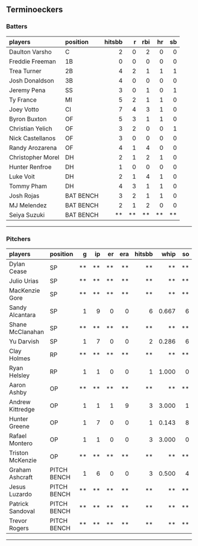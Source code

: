 ## Terminoeckers

### Batters

 
|players           |position  | hitsbb|  r| rbi| hr| sb| 
|:-----------------|:---------|------:|--:|---:|--:|--:| 
|Daulton Varsho    |C         |      2|  0|   2|  0|  0| 
|Freddie Freeman   |1B        |      0|  0|   0|  0|  0| 
|Trea Turner       |2B        |      4|  2|   1|  1|  1| 
|Josh Donaldson    |3B        |      4|  0|   0|  0|  0| 
|Jeremy Pena       |SS        |      3|  0|   1|  0|  1| 
|Ty France         |MI        |      5|  2|   1|  1|  0| 
|Joey Votto        |CI        |      7|  4|   3|  1|  0| 
|Byron Buxton      |OF        |      5|  3|   1|  1|  0| 
|Christian Yelich  |OF        |      3|  2|   0|  0|  1| 
|Nick Castellanos  |OF        |      3|  0|   0|  0|  0| 
|Randy Arozarena   |OF        |      4|  1|   4|  0|  0| 
|Christopher Morel |DH        |      2|  1|   2|  1|  0| 
|Hunter Renfroe    |DH        |      1|  0|   0|  0|  0| 
|Luke Voit         |DH        |      2|  1|   4|  1|  0| 
|Tommy Pham        |DH        |      4|  3|   1|  1|  0| 
|Josh Rojas        |BAT BENCH |      3|  2|   1|  1|  0| 
|MJ Melendez       |BAT BENCH |      2|  1|   2|  0|  0| 
|Seiya Suzuki      |BAT BENCH |     **| **|  **| **| **| 


* * *

### Pitchers

 
|players          |position    |  g| ip| er| era| hitsbb|  whip| so|  w| sv| 
|:----------------|:-----------|--:|--:|--:|---:|------:|-----:|--:|--:|--:| 
|Dylan Cease      |SP          | **| **| **|  **|     **|    **| **| **| **| 
|Julio Urias      |SP          | **| **| **|  **|     **|    **| **| **| **| 
|MacKenzie Gore   |SP          | **| **| **|  **|     **|    **| **| **| **| 
|Sandy Alcantara  |SP          |  1|  9|  0|   0|      6| 0.667|  6|  0|  0| 
|Shane McClanahan |SP          | **| **| **|  **|     **|    **| **| **| **| 
|Yu Darvish       |SP          |  1|  7|  0|   0|      2| 0.286|  6|  1|  0| 
|Clay Holmes      |RP          | **| **| **|  **|     **|    **| **| **| **| 
|Ryan Helsley     |RP          |  1|  1|  0|   0|      1| 1.000|  0|  0|  0| 
|Aaron Ashby      |OP          | **| **| **|  **|     **|    **| **| **| **| 
|Andrew Kittredge |OP          |  1|  1|  1|   9|      3| 3.000|  1|  0|  0| 
|Hunter Greene    |OP          |  1|  7|  0|   0|      1| 0.143|  8|  1|  0| 
|Rafael Montero   |OP          |  1|  1|  0|   0|      3| 3.000|  0|  0|  0| 
|Triston McKenzie |OP          | **| **| **|  **|     **|    **| **| **| **| 
|Graham Ashcraft  |PITCH BENCH |  1|  6|  0|   0|      3| 0.500|  4|  1|  0| 
|Jesus Luzardo    |PITCH BENCH | **| **| **|  **|     **|    **| **| **| **| 
|Patrick Sandoval |PITCH BENCH | **| **| **|  **|     **|    **| **| **| **| 
|Trevor Rogers    |PITCH BENCH | **| **| **|  **|     **|    **| **| **| **| 


* * *


